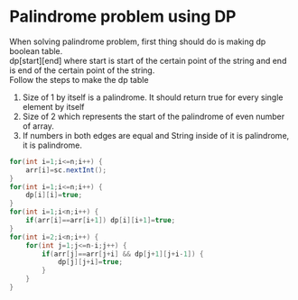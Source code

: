 # Palindrome problem using DP
When solving palindrome problem, first thing should do is making dp boolean table.<br>
dp[start][end] where start is start of the certain point of the string and end is end of the certain point of the string.<br>
Follow the steps to make the dp table
<ol>
  <li>Size of 1 by itself is a palindrome. It should return true for every single element by itself</li>
  <li>Size of 2 which represents the start of the palindrome of even number of array.</li>
  <li>If numbers in both edges are equal and String inside of it is palindrome, it is palindrome.</li>
</ol>

```JAVA
for(int i=1;i<=n;i++) {
	arr[i]=sc.nextInt();
}
for(int i=1;i<=n;i++) {
	dp[i][i]=true;
}
for(int i=1;i<n;i++) {
	if(arr[i]==arr[i+1]) dp[i][i+1]=true;
}
for(int i=2;i<n;i++) {
	for(int j=1;j<=n-i;j++) {
		if(arr[j]==arr[j+i] && dp[j+1][j+i-1]) {
			dp[j][j+i]=true;
		}
	}
}
